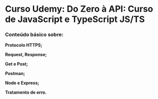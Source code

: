 # Curso Udemy: Do Zero à API: Curso de JavaScript e TypeScript JS/TS

### Conteúdo básico sobre:

**Protocolo HTTPS;**

**Request, Response;**

**Get e Post;**

**Postman;**

**Node e Express;**

**Tratamento de erro.**

